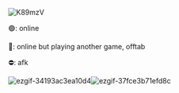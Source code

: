 ![K89mzV](https://github.com/user-attachments/assets/f1916c46-7ae9-4f72-aa75-b0dd82815693)

🟢: online

🌙: online but playing another game, offtab 

⛔: afk 

![ezgif-34193ac3ea10d4](https://github.com/user-attachments/assets/a8ce1fd1-e535-4977-ad0a-71dd9f0e9b51)![ezgif-37fce3b71efd8c](https://github.com/user-attachments/assets/92edfb65-d44b-429a-b301-f742703dc7fd)


